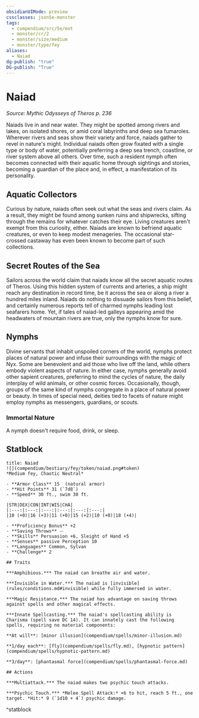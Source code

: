 ```yaml
---
obsidianUIMode: preview
cssclasses: json5e-monster
tags:
  - compendium/src/5e/mot
  - monster/cr/2
  - monster/size/medium
  - monster/type/fey
aliases:
  - Naiad
dg-publish: "true"
DG-publish: "True"
---
```

# Naiad
*Source: Mythic Odysseys of Theros p. 236*  

Naiads live in and near water. They might be spotted among rivers and lakes, on isolated shores, or amid coral labyrinths and deep sea fumaroles. Wherever rivers and seas show their variety and force, naiads gather to revel in nature's might. Individual naiads often grow fixated with a single type or body of water, potentially preferring a deep sea trench, coastline, or river system above all others. Over time, such a resident nymph often becomes connected with their aquatic home through sightings and stories, becoming a guardian of the place and, in effect, a manifestation of its personality.

## Aquatic Collectors

Curious by nature, naiads often seek out what the seas and rivers claim. As a result, they might be found among sunken ruins and shipwrecks, sifting through the remains for whatever catches their eye. Living creatures aren't exempt from this curiosity, either. Naiads are known to befriend aquatic creatures, or even to keep modest menageries. The occasional star-crossed castaway has even been known to become part of such collections.

## Secret Routes of the Sea

Sailors across the world claim that naiads know all the secret aquatic routes of Theros. Using this hidden system of currents and arteries, a ship might reach any destination in record time, be it across the sea or along a river a hundred miles inland. Naiads do nothing to dissuade sailors from this belief, and certainly numerous reports tell of charmed nymphs leading lost seafarers home. Yet, if tales of naiad-led galleys appearing amid the headwaters of mountain rivers are true, only the nymphs know for sure.

## Nymphs

Divine servants that inhabit unspoiled corners of the world, nymphs protect places of natural power and infuse their surroundings with the magic of Nyx. Some are benevolent and aid those who live off the land, while others embody violent aspects of nature. In either case, nymphs generally avoid other sapient creatures, preferring to mind the cycles of nature, the daily interplay of wild animals, or other cosmic forces. Occasionally, though, groups of the same kind of nymphs congregate in a place of natural power or beauty. In times of special need, deities tied to facets of nature might employ nymphs as messengers, guardians, or scouts.

### Immortal Nature

A nymph doesn't require food, drink, or sleep.

## Statblock

```ad-statblock
title: Naiad
![](compendium/bestiary/fey/token/naiad.png#token)
*Medium fey, Chaotic Neutral*

- **Armor Class** 15  (natural armor)
- **Hit Points** 31 (`7d8`)
- **Speed** 30 ft., swim 30 ft.

|STR|DEX|CON|INT|WIS|CHA|
|:---:|:---:|:---:|:---:|:---:|:---:|
|10 (+0)|16 (+3)|11 (+0)|15 (+2)|10 (+0)|18 (+4)|

- **Proficiency Bonus** +2
- **Saving Throws** ⏤
- **Skills** Persuasion +6, Sleight of Hand +5
- **Senses** passive Perception 10
- **Languages** Common, Sylvan
- **Challenge** 2

## Traits

***Amphibious.*** The naiad can breathe air and water.

***Invisible in Water.*** The naiad is [invisible](rules/conditions.md#invisible) while fully immersed in water.

***Magic Resistance.*** The naiad has advantage on saving throws against spells and other magical effects.

***Innate Spellcasting.*** The naiad's spellcasting ability is Charisma (spell save DC 14). It can innately cast the following spells, requiring no material components:

**At will**: [minor illusion](compendium/spells/minor-illusion.md)

**1/day each**: [fly](compendium/spells/fly.md), [hypnotic pattern](compendium/spells/hypnotic-pattern.md)

**3/day**: [phantasmal force](compendium/spells/phantasmal-force.md)

## Actions

***Multiattack.*** The naiad makes two psychic touch attacks.

***Psychic Touch.*** *Melee Spell Attack:* +6 to hit, reach 5 ft., one target. *Hit:* 9 (`1d10 + 4`) psychic damage.
```
^statblock